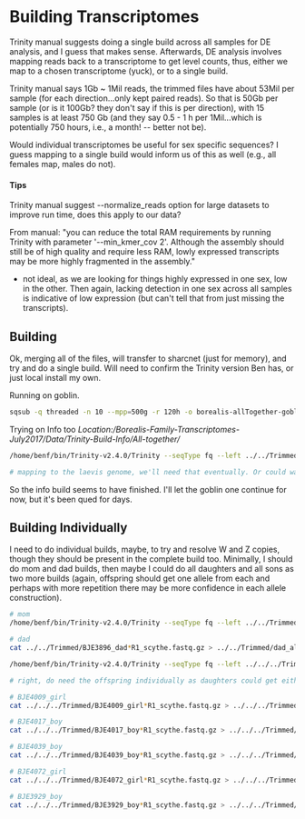 # Building Transcriptomes

Trinity manual suggests doing a single build across all samples for DE analysis, and I guess that makes sense. Afterwards, DE analysis involves mapping reads back to a transcriptome to get level counts, thus, either we map to a chosen transcriptome (yuck), or to a single build.

Trinity manual says 1Gb ~ 1Mil reads, the trimmed files have about 53Mil per sample (for each direction...only kept paired reads). So that is 50Gb per sample (or is it 100Gb? they don't say if this is per direction), with 15 samples is at least 750 Gb (and they say 0.5 - 1 h per 1Mil...which is potentially 750 hours, i.e., a month! -- better not be).

Would individual transcriptomes be useful for sex specific sequences? I guess mapping to a single build would inform us of this as well (e.g., all females map, males do not).


#### Tips
Trinity manual suggest --normalize_reads option for large datasets to improve run time, does this apply to our data?

From manual: "you can reduce the total RAM requirements by running Trinity with parameter '--min_kmer_cov 2'. Although the assembly should still be of high quality and require less RAM, lowly expressed transcripts may be more highly fragmented in the assembly."

* not ideal, as we are looking for things highly expressed in one sex, low in the other. Then again, lacking detection in one sex across all samples is indicative of low expression (but can't tell that from just missing the transcripts).


## Building

Ok, merging all of the files, will transfer to sharcnet (just for memory), and try and do a single build. Will need to confirm the Trinity version Ben has, or just local install my own.

Running on goblin.

```bash
sqsub -q threaded -n 10 --mpp=500g -r 120h -o borealis-allTogether-goblin500GB-120h-clusterOut.txt ./Trinity-Build/Trinity --seqType fq --left borealis_allSamples_left.fastq.gz --right borealis_allSamples_right.fastq.gz --CPU 10 --full_cleanup --max_memory 500G
```

Trying on Info too
*Location:/Borealis-Family-Transcriptomes-July2017/Data/Trinity-Build-Info/All-together/*
```bash
/home/benf/bin/Trinity-v2.4.0/Trinity --seqType fq --left ../../Trimmed/borealis_allSamples_left.fastq.gz --right ../../Trimmed/borealis_allSamples_right.fastq.gz --CPU 20 --full_cleanup --max_memory 200G

# mapping to the laevis genome, we'll need that eventually. Or could wait and just map transcripts of interest....hmm, this is something to think about b/c exons...GMAP, BLAT...maybe just use mapped reads?
```
So the info build seems to have finished. I'll let the goblin one continue for now, but it's been qued for days.


## Building Individually

I need to do individual builds, maybe, to try and resolve W and Z copies, though they should be present in the complete build too. Minimally, I should do mom and dad builds, then maybe I could do all daughters and all sons as two more builds (again, offspring should get one allele from each and perhaps with more repetition there may be more confidence in each allele construction).


```bash
# mom
/home/benf/bin/Trinity-v2.4.0/Trinity --seqType fq --left ../../Trimmed/BJE3897_mom_liver_R1_scythe.fastq.gz --right ../../Trimmed/BJE3897_mom_liver_R2_scythe.fastq.gz --CPU 15 --full_cleanup --max_memory 200G --output mom_trinity

# dad
cat ../../Trimmed/BJE3896_dad*R1_scythe.fastq.gz > ../../Trimmed/dad_all_left.fastq.gz ; cat ../../Trimmed/BJE3896_dad*R2_scythe.fastq.gz > ../../Trimmed/dad_all_right.fastq.gz

/home/benf/bin/Trinity-v2.4.0/Trinity --seqType fq --left ../../../Trimmed/dad_all_left.fastq.gz --right ../../../Trimmed/dad_all_right.fastq.gz --CPU 15 --full_cleanup --max_memory 200G

# right, do need the offspring individually as daughters could get either Z. Building them altogether could confuse the two alleles. IF these were population samples, could actually build trees, females Z should group with all of the male sequences, and W should be a clade of just females.

# BJE4009_girl
cat ../../../Trimmed/BJE4009_girl*R1_scythe.fastq.gz > ../../../Trimmed/BJE4009_girl_all_left.fastq.gz ; cat ../../../Trimmed/BJE4009_girl*R2_scythe.fastq.gz > ../../../Trimmed/BJE4009_girl_all_right.fastq.gz ; /home/benf/bin/Trinity-v2.4.0/Trinity --seqType fq --left ../../../Trimmed/BJE4009_girl_all_left.fastq.gz --right ../../../Trimmed/BJE4009_girl_all_right.fastq.gz --CPU 15 --full_cleanup --max_memory 200G --output BJE4009_girl_trinity

# BJE4017_boy
cat ../../../Trimmed/BJE4017_boy*R1_scythe.fastq.gz > ../../../Trimmed/BJE4017_boy_all_left.fastq.gz ; cat ../../../Trimmed/BJE4017_boy*R2_scythe.fastq.gz > ../../../Trimmed/BJE4017_boy_all_right.fastq.gz ; /home/benf/bin/Trinity-v2.4.0/Trinity --seqType fq --left ../../../Trimmed/BJE4017_boy_all_left.fastq.gz --right ../../../Trimmed/BJE4017_boy_all_right.fastq.gz --CPU 15 --full_cleanup --max_memory 200G --output BJE4017_boy_trinity

# BJE4039_boy
cat ../../../Trimmed/BJE4039_boy*R1_scythe.fastq.gz > ../../../Trimmed/BJE4039_boy_all_left.fastq.gz ; cat ../../../Trimmed/BJE4039_boy*R2_scythe.fastq.gz > ../../../Trimmed/BJE4039_boy_all_right.fastq.gz ; /home/benf/bin/Trinity-v2.4.0/Trinity --seqType fq --left ../../../Trimmed/BJE4039_boy_all_left.fastq.gz --right ../../../Trimmed/BJE4039_boy_all_right.fastq.gz --CPU 15 --full_cleanup --max_memory 200G --output BJE4039_boy_trinity

# BJE4072_girl
cat ../../../Trimmed/BJE4072_girl*R1_scythe.fastq.gz > ../../../Trimmed/BJE4072_girl_all_left.fastq.gz ; cat ../../../Trimmed/BJE4072_girl*R2_scythe.fastq.gz > ../../../Trimmed/BJE4072_girl_all_right.fastq.gz ; /home/benf/bin/Trinity-v2.4.0/Trinity --seqType fq --left ../../../Trimmed/BJE4072_girl_all_left.fastq.gz --right ../../../Trimmed/BJE4072_girl_all_right.fastq.gz --CPU 15 --full_cleanup --max_memory 200G --output BJE4072_girl_trinity

# BJE3929_boy
cat ../../../Trimmed/BJE3929_boy*R1_scythe.fastq.gz > ../../../Trimmed/BJE3929_boy_all_left.fastq.gz ; cat ../../../Trimmed/BJE3929_boy*R2_scythe.fastq.gz > ../../../Trimmed/BJE3929_boy_all_right.fastq.gz ; /home/benf/bin/Trinity-v2.4.0/Trinity --seqType fq --left ../../../Trimmed/BJE3929_boy_all_left.fastq.gz --right ../../../Trimmed/BJE3929_boy_all_right.fastq.gz --CPU 15 --full_cleanup --max_memory 200G --output BJE3929_boy_trinity

```
